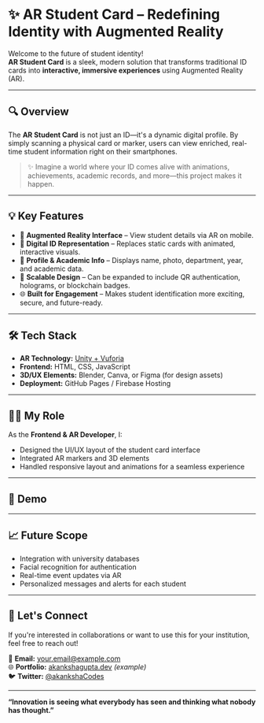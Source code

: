 # ✨ AR Student Card – Redefining Identity with Augmented Reality

Welcome to the future of student identity!  
**AR Student Card** is a sleek, modern solution that transforms traditional ID cards into **interactive, immersive experiences** using Augmented Reality (AR).

---

## 🔍 Overview

The **AR Student Card** is not just an ID—it's a dynamic digital profile. By simply scanning a physical card or marker, users can view enriched, real-time student information right on their smartphones.

> ✨ Imagine a world where your ID comes alive with animations, achievements, academic records, and more—this project makes it happen.

---

## 💡 Key Features

- 📱 **Augmented Reality Interface** – View student details via AR on mobile.
- 🪪 **Digital ID Representation** – Replaces static cards with animated, interactive visuals.
- 🧾 **Profile & Academic Info** – Displays name, photo, department, year, and academic data.
- 🧩 **Scalable Design** – Can be expanded to include QR authentication, holograms, or blockchain badges.
- 🌐 **Built for Engagement** – Makes student identification more exciting, secure, and future-ready.

---

## 🛠️ Tech Stack

- **AR Technology:**  [Unity + Vuforia](https://developer.vuforia.com/)
- **Frontend:** HTML, CSS, JavaScript
- **3D/UX Elements:** Blender, Canva, or Figma (for design assets)
- **Deployment:** GitHub Pages / Firebase Hosting

---

## 👩‍💻 My Role

As the **Frontend & AR Developer**, I:
- Designed the UI/UX layout of the student card interface
- Integrated AR markers and 3D elements
- Handled responsive layout and animations for a seamless experience

---

## 📸 Demo



 



---

## 📈 Future Scope

- Integration with university databases
- Facial recognition for authentication
- Real-time event updates via AR
- Personalized messages and alerts for each student

---

## 🙌 Let's Connect

If you're interested in collaborations or want to use this for your institution, feel free to reach out!

📧 **Email:** your.email@example.com  
🌐 **Portfolio:** [akankshagupta.dev](https://akankshagupta.dev) *(example)*  
🐦 **Twitter:** [@akankshaCodes](https://twitter.com/akankshaCodes)

---

**“Innovation is seeing what everybody has seen and thinking what nobody has thought.”**  


